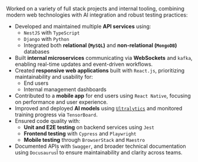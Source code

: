Worked on a variety of full stack projects and internal tooling, combining modern web technologies with AI integration and robust testing practices:

- Developed and maintained multiple **API services** using:
  - `NestJS` with `TypeScript`
  - `Django` with `Python`
  - Integrated both **relational (`MySQL`)** and **non-relational (`MongoDB`)** databases
- Built **internal microservices** communicating via **WebSockets** and `kafka`, enabling real-time updates and event-driven workflows.
- Created **responsive web applications** built with `React.js`, prioritizing maintainability and usability for:
  - End users
  - Internal management dashboards
- Contributed to a **mobile app** for end users using `React Native`, focusing on performance and user experience.
- Improved and deployed **AI models** using [`Ultralytics`](https://www.ultralytics.com/) and monitored training progress via `TensorBoard`.
- Ensured code quality with:
  - **Unit and E2E testing** on backend services using `Jest`
  - **Frontend testing** with `Cypress` and `Playwright`
  - **Mobile testing** through `BrowserStack` and `Maestro`
- Documented APIs with `Swagger`, and broader technical documentation using `Docusaurus`Ï to ensure maintainability and clarity across teams.
